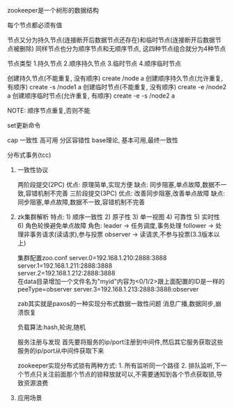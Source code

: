 


zookeeper是一个树形的数据结构

每个节点都必须有值

节点又分为持久节点(连接断开后数据节点还存在)和临时节点(连接断开后数据节点被删除)
同样节点也分为顺序节点和无顺序节点, 这四种节点组合就分为4种节点

节点类型
1.持久节点
2.顺序持久节点
3.临时节点
4.顺序临时节点

创建持久节点(不能重复, 没有顺序)
create /node a
创建顺序持久节点(允许重复, 有顺序)
create -s /node1 a
创建临时节点(不能重复, 没有顺序)
create -e /node2 a
创建顺序临时节点(允许重复, 有顺序)
create -e -s /node2 a

NOTE: 顺序节点重复,否则不能

set更新命令


cap
一致性
高可用
分区容错性
base理论, 基本可用,最终一致性

分布式事务(tcc)

1. 一致性协议

    两阶段提交(2PC)
        优点: 原理简单,实现方便
        缺点: 同步阻塞,单点故障,数据不一致,容错机制不完善
    三阶段提交(3PC)
        优点: 改善同步阻塞,改善单点故障
        缺点: 同步阻塞,单点故障,数据不一致,容错机制不完善
        
2. zk集群解析
    特点:
        1) 顺序一致性
        2) 原子性
        3) 单一视图
        4) 可靠性
        5) 实时性
        6) 角色轮换避免单点故障
    角色:
        leader -> 任务调度,事务处理
        follower -> 处理非事务请求(读请求),参与投票
        observer -> 读请求,不参与投票(3.3版本以上)
    
    集群配置zoo.conf
        server.0=192.168.1.210:2888:3888   
        server.1=192.168.1.211:2888:3888   
        server.2=192.168.1.212:2888:3888   
        在data目录增加一个文件名为"myid"内容为<0/1/2>跟上面配置的ID是一样的
        peeType=observer
        server.3=192.168.1.213:2888:3888:observer
           
    zab其实就是paxos的一种实现分布式数据一致性问题
    消息广播,数据同步,崩溃恢复
    
    负载算法:hash,轮询,随机
    
    服务注册与发现
    首先要将服务的ip/port注册到中间件,然后其它服务获取这些服务的ip/port从中间件获取下来
    
    
    zookeeper实现分布式锁有两种方式:
        1. 所有监听同一个路径
        2. 排队监听,下一个节点只关注前面那个节点的锁释放就可以,不需要通知到各个节点获取锁,导致资源浪费
    
    
    
    
    
3. 应用场景








